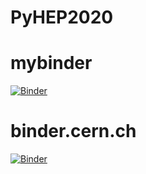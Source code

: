 # PyHEP2020

# mybinder
[![Binder](https://mybinder.org/badge_logo.svg)](https://mybinder.org/v2/gh/zfit/PyHEP2020/master)

# binder.cern.ch
[![Binder](https://binder.cern.ch/badge_logo.svg)](https://binder.cern.ch/v2/gh/zfit/PyHEP2020/master)